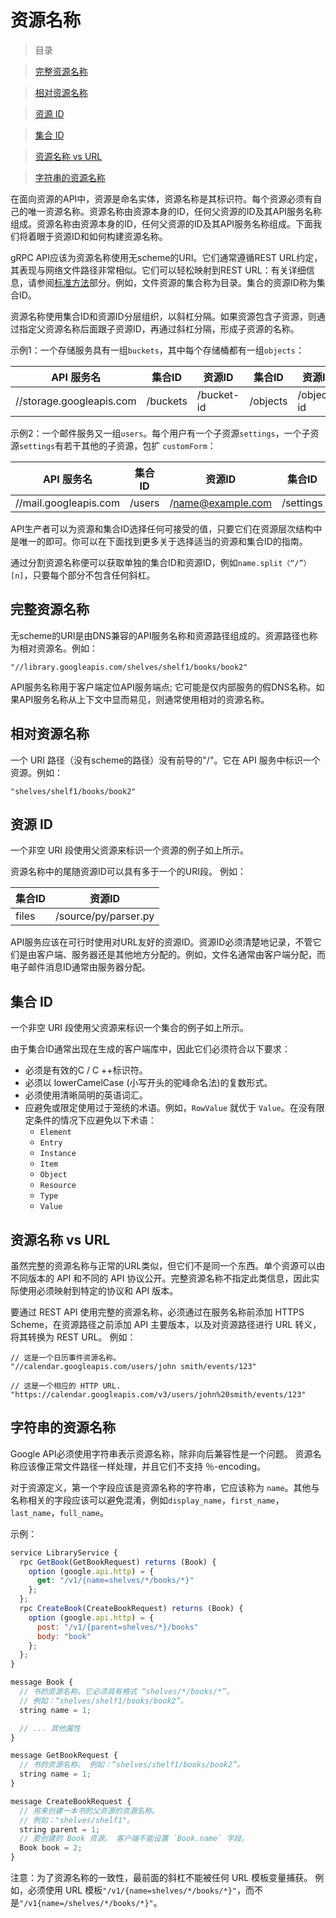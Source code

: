 # 资源名称

> 目录

> [完整资源名称](https://github.com/DeadWish/translation-api-design-guide/blob/master/src/resource-names.md#完整资源名称)

> [相对资源名称](https://github.com/DeadWish/translation-api-design-guide/blob/master/src/resource-names.md#相对资源名称)

> [资源 ID](https://github.com/DeadWish/translation-api-design-guide/blob/master/src/resource-names.md#资源id)

> [集合 ID](https://github.com/DeadWish/translation-api-design-guide/blob/master/src/resource-names.md#集合id)

> [资源名称 vs URL](https://github.com/DeadWish/translation-api-design-guide/blob/master/src/resource-names.md#资源名称-vs-url)

> [字符串的资源名称](https://github.com/DeadWish/translation-api-design-guide/blob/master/src/resource-names.md#字符串的资源名称)

在面向资源的API中，资源是命名实体，资源名称是其标识符。每个资源必须有自己的唯一资源名称。资源名称由资源本身的ID，任何父资源的ID及其API服务名称组成。资源名称由资源本身的ID，任何父资源的ID及其API服务名称组成。下面我们将着眼于资源ID和如何构建资源名称。

gRPC API应该为资源名称使用无scheme的URI。它们通常遵循REST URL约定，其表现与网络文件路径非常相似。它们可以轻松映射到REST URL：有关详细信息，请参阅[标准方法](http://something)部分。例如，文件资源的集合称为目录。集合的资源ID称为集合ID。

资源名称使用集合ID和资源ID分层组织，以斜杠分隔。如果资源包含子资源，则通过指定父资源名称后面跟子资源ID，再通过斜杠分隔，形成子资源的名称。

示例1：一个存储服务具有一组`buckets`，其中每个存储桶都有一组`objects`：

| API 服务名 | 集合ID |  资源ID  | 集合ID | 资源ID |
| ----------------------   | -------- | ---------  | -------- | ---------- |
| //storage.googleapis.com | /buckets | /bucket-id | /objects | /object-id |

示例2：一个邮件服务又一组`users`。每个用户有一个子资源`settings`，一个子资源`settings`有若干其他的子资源，包扩 `customForm`：

| API 服务名 | 集合ID |  资源ID  | 集合ID | 资源ID |
| --------------------- | -------| ----------------- | --------- | ----------- |
| //mail.googleapis.com | /users | /name@example.com | /settings | /customFrom |

API生产者可以为资源和集合ID选择任何可接受的值，只要它们在资源层次结构中是唯一的即可。你可以在下面找到更多关于选择适当的资源和集合ID的指南。

通过分割资源名称便可以获取单独的集合ID和资源ID，例如`name.split（“/”）[n]`，只要每个部分不包含任何斜杠。

## 完整资源名称

无scheme的URI是由DNS兼容的API服务名称和资源路径组成的。资源路径也称为相对资源名。例如：

	"//library.googleapis.com/shelves/shelf1/books/book2"

API服务名称用于客户端定位API服务端点; 它可能是仅内部服务的假DNS名称。如果API服务名称从上下文中显而易见，则通常使用相对的资源名称。

## 相对资源名称

一个 URI 路径（没有scheme的路径）没有前导的"/"。它在 API 服务中标识一个资源。例如：

	"shelves/shelf1/books/book2"

## 资源 ID

一个非空 URI 段使用父资源来标识一个资源的例子如上所示。

资源名称中的尾随资源ID可以具有多于一个的URI段。 例如：

| 集合ID |  资源ID |
| ------ | ------ |
| files | /source/py/parser.py |

API服务应该在可行时使用对URL友好的资源ID。资源ID必须清楚地记录，不管它们是由客户端、服务器还是其他地方分配的。例如，文件名通常由客户端分配，而电子邮件消息ID通常由服务器分配。

## 集合 ID

一个非空 URI 段使用父资源来标识一个集合的例子如上所示。

由于集合ID通常出现在生成的客户端库中，因此它们必须符合以下要求：

* 必须是有效的C / C ++标识符。
* 必须以 lowerCamelCase (小写开头的驼峰命名法)的复数形式。
* 必须使用清晰简明的英语词汇。
* 应避免或限定使用过于笼统的术语。例如，`RowValue` 就优于 `Value`。在没有限定条件的情况下应避免以下术语：
	* `Element`
	* `Entry`
	* `Instance`
	* `Item`
	* `Object`
	* `Resource`
	* `Type`
	* `Value`

## 资源名称 vs URL

虽然完整的资源名称与正常的URL类似，但它们不是同一个东西。单个资源可以由不同版本的 API 和不同的 API 协议公开。完整资源名称不指定此类信息，因此实际使用必须映射到特定的协议和 API 版本。

要通过 REST API 使用完整的资源名称，必须通过在服务名称前添加 HTTPS Scheme，在资源路径之前添加 API 主要版本，以及对资源路径进行 URL 转义，将其转换为 REST URL。 例如：

	// 这是一个日历事件资源名称。
	"//calendar.googleapis.com/users/john smith/events/123"

	// 这是一个相应的 HTTP URL.
	"https://calendar.googleapis.com/v3/users/john%20smith/events/123"

## 字符串的资源名称

Google API必须使用字符串表示资源名称，除非向后兼容性是一个问题。 资源名称应该像正常文件路径一样处理，并且它们不支持 ％-encoding。

对于资源定义，第一个字段应该是资源名称的字符串，它应该称为 `name`。其他与名称相关的字段应该可以避免混淆，例如`display_name`，`first_name`，`last_name`，`full_name`。

示例：
```Javascript
service LibraryService {
  rpc GetBook(GetBookRequest) returns (Book) {
    option (google.api.http) = {
      get: "/v1/{name=shelves/*/books/*}"
    };
  };
  rpc CreateBook(CreateBookRequest) returns (Book) {
    option (google.api.http) = {
      post: "/v1/{parent=shelves/*}/books"
      body: "book"
    };
  };
}

message Book {
  // 书的资源名称。它必须具有格式 “shelves/*/books/*”。
  // 例如：“shelves/shelf1/books/book2”。
  string name = 1;

  // ... 其他属性
}

message GetBookRequest {
  // 书的资源名称。 例如：“shelves/shelf1/books/book2”。
  string name = 1;
}

message CreateBookRequest {
  // 用来创建一本书的父资源的资源名称。
  // 例如："shelves/shelf1"。
  string parent = 1;
  // 要创建的 Book 资源。 客户端不能设置 `Book.name` 字段。
  Book book = 2;
}
```

注意：为了资源名称的一致性，最前面的斜杠不能被任何 URL 模板变量捕获。 例如，必须使用 URL 模板`"/v1/{name=shelves/*/books/*}"`，而不是`"/v1{name=/shelves/*/books/*}"`。





